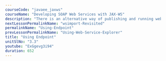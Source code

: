 ```yaml
---
courseCode: "javaee_jaxws"
courseName: "Developing SOAP Web Services with JAX-WS"
description: "There is an alternative way of publishing and running web services without having to use any app servers. In this tutorial, we'll use the Endpoint class to publish our web service."
nextLessonPermalinkName: "wsimport-Revisited"
permalinkName: "Using-Endpoint"
prevLessonPermalinkName: "Using-Web-Service-Explorer"
title: "Using Endpoint"
unitSlNo: "3.3"
youtube: "ExGgevg3i94"
duration: 652
---
```

